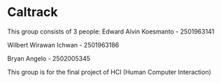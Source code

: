 # Caltrack

This group consists of 3 people:
Edward Alvin Koesmanto - 2501963141

Wilbert Wirawan Ichwan - 2501963186

Bryan Angelo - 2502005345


This group is for the final project of HCI (Human Computer Interaction)
